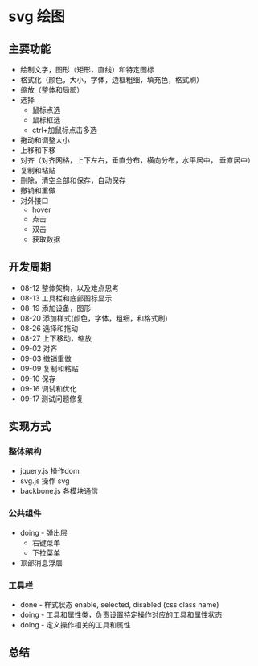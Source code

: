 # svg 绘图

## 主要功能
* 绘制文字，图形（矩形，直线）和特定图标
* 格式化（颜色，大小，字体，边框粗细，填充色，格式刷）
* 缩放（整体和局部）
* 选择
    * 鼠标点选
    * 鼠标框选
    * ctrl+加鼠标点击多选
* 拖动和调整大小
* 上移和下移
* 对齐（对齐网格，上下左右，垂直分布，横向分布，水平居中， 垂直居中）
* 复制和粘贴
* 删除，清空全部和保存，自动保存
* 撤销和重做
* 对外接口
    * hover
    * 点击
    * 双击
    * 获取数据

## 开发周期
* 08-12 整体架构，以及难点思考
* 08-13 工具栏和底部图标显示
* 08-19 添加设备，图形
* 08-20 添加样式(颜色，字体，粗细，和格式刷)
* 08-26 选择和拖动
* 08-27 上下移动，缩放
* 09-02 对齐
* 09-03 撤销重做
* 09-09 复制和粘贴
* 09-10 保存
* 09-16 调试和优化
* 09-17 测试问题修复

## 实现方式
### 整体架构
* jquery.js  操作dom
* svg.js  操作 svg
* backbone.js  各模块通信
### 公共组件
* doing - 弹出层
    * 右键菜单
    * 下拉菜单
* 顶部消息浮层
### 工具栏
* done - 样式状态 enable, selected, disabled (css class name)
* doing - 工具和属性类，负责设置特定操作对应的工具和属性状态
* doing - 定义操作相关的工具和属性
## 总结